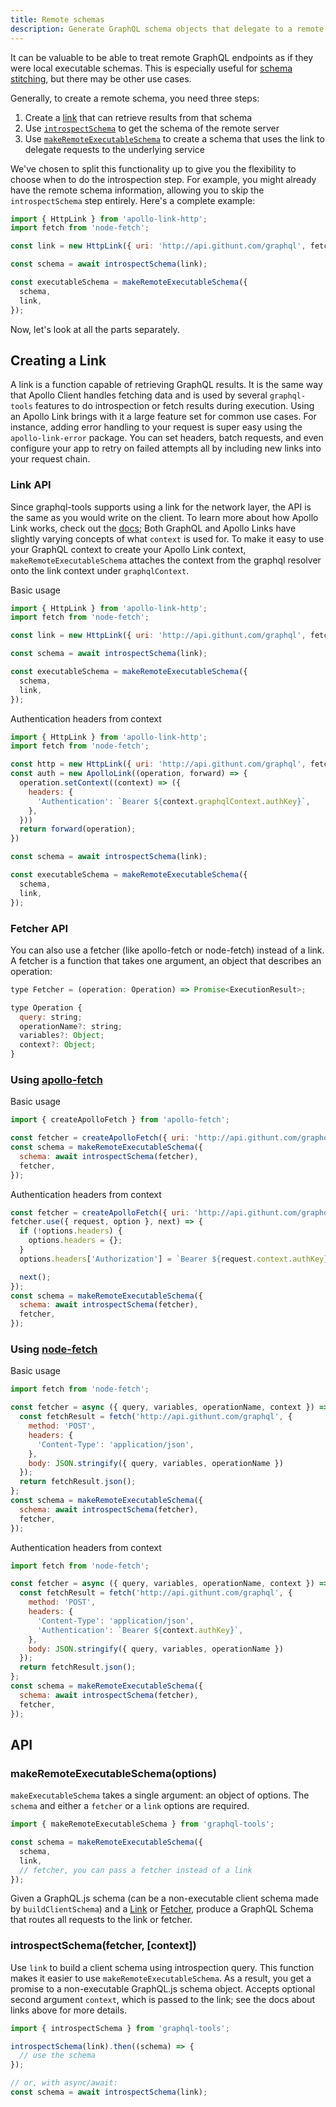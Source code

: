 ```yaml
---
title: Remote schemas
description: Generate GraphQL schema objects that delegate to a remote server
---
```


It can be valuable to be able to treat remote GraphQL endpoints as if they were local executable schemas. This is especially useful for [schema stitching](./schema-stitching.html), but there may be other use cases.

Generally, to create a remote schema, you need three steps:

1. Create a [link](#link) that can retrieve results from that schema
2. Use [`introspectSchema`](#introspectSchema) to get the schema of the remote server
3. Use [`makeRemoteExecutableSchema`](#makeRemoteExecutableSchema) to create a schema that uses the link to delegate requests to the underlying service

We've chosen to split this functionality up to give you the flexibility to choose when to do the introspection step. For example, you might already have the remote schema information, allowing you to skip the `introspectSchema` step entirely. Here's a complete example:

```js
import { HttpLink } from 'apollo-link-http';
import fetch from 'node-fetch';

const link = new HttpLink({ uri: 'http://api.githunt.com/graphql', fetch });

const schema = await introspectSchema(link);

const executableSchema = makeRemoteExecutableSchema({
  schema,
  link,
});
```

Now, let's look at all the parts separately.

<h2 id="link" title="Creating a link">
  Creating a Link
</h2>

A link is a function capable of retrieving GraphQL results. It is the same way that Apollo Client handles fetching data and is used by several `graphql-tools` features to do introspection or fetch results during execution. Using an Apollo Link brings with it a large feature set for common use cases. For instance, adding error handling to your request is super easy using the `apollo-link-error` package. You can set headers, batch requests, and even configure your app to retry on failed attempts all by including new links into your request chain.

<h3 id="link-api" title="Link API">
  Link API
</h3>

Since graphql-tools supports using a link for the network layer, the API is the same as you would write on the client. To learn more about how Apollo Link works, check out the [docs](https://apollo-link-docs.netlify.com/docs/link); Both GraphQL and Apollo Links have slightly varying concepts of what `context` is used for. To make it easy to use your GraphQL context to create your Apollo Link context, `makeRemoteExecutableSchema` attaches the context from the graphql resolver onto the link context under `graphqlContext`.

Basic usage

```js
import { HttpLink } from 'apollo-link-http';
import fetch from 'node-fetch';

const link = new HttpLink({ uri: 'http://api.githunt.com/graphql', fetch });

const schema = await introspectSchema(link);

const executableSchema = makeRemoteExecutableSchema({
  schema,
  link,
});
```

Authentication headers from context

```js
import { HttpLink } from 'apollo-link-http';
import fetch from 'node-fetch';

const http = new HttpLink({ uri: 'http://api.githunt.com/graphql', fetch });
const auth = new ApolloLink((operation, forward) => {
  operation.setContext((context) => ({
    headers: {
      'Authentication': `Bearer ${context.graphqlContext.authKey}`,
    },
  }))
  return forward(operation);
})

const schema = await introspectSchema(link);

const executableSchema = makeRemoteExecutableSchema({
  schema,
  link,
});
```

<h3 id="fetcher-api" title="Fetcher API">
  Fetcher API
</h3>

You can also use a fetcher (like apollo-fetch or node-fetch) instead of a link. A fetcher is a function that takes one argument, an object that describes an operation:

```js
type Fetcher = (operation: Operation) => Promise<ExecutionResult>;

type Operation {
  query: string;
  operationName?: string;
  variables?: Object;
  context?: Object;
}
```

<h3 id="fetcher-apollo-fetch" title="Using apollo-fetch">
  Using <a href="https://github.com/apollographql/apollo-fetch">apollo-fetch</a>
</h3>

Basic usage

```js
import { createApolloFetch } from 'apollo-fetch';

const fetcher = createApolloFetch({ uri: 'http://api.githunt.com/graphql'});
const schema = makeRemoteExecutableSchema({
  schema: await introspectSchema(fetcher),
  fetcher,
});
```

Authentication headers from context

```js
const fetcher = createApolloFetch({ uri: 'http://api.githunt.com/graphql'});
fetcher.use({ request, option }, next) => {
  if (!options.headers) {
    options.headers = {};
  }
  options.headers['Authorization'] = `Bearer ${request.context.authKey}`;

  next();
});
const schema = makeRemoteExecutableSchema({
  schema: await introspectSchema(fetcher),
  fetcher,
});
```

<h3 id="fetcher-node-fetch" title="Using node-fetch">
  Using <a href="https://github.com/bitinn/node-fetch">node-fetch</a>
</h3>

Basic usage

```js
import fetch from 'node-fetch';

const fetcher = async ({ query, variables, operationName, context }) => {
  const fetchResult = fetch('http://api.githunt.com/graphql', {
    method: 'POST',
    headers: {
      'Content-Type': 'application/json',
    },
    body: JSON.stringify({ query, variables, operationName })
  });
  return fetchResult.json();
};
const schema = makeRemoteExecutableSchema({
  schema: await introspectSchema(fetcher),
  fetcher,
});
```

Authentication headers from context

```js
import fetch from 'node-fetch';

const fetcher = async ({ query, variables, operationName, context }) => {
  const fetchResult = fetch('http://api.githunt.com/graphql', {
    method: 'POST',
    headers: {
      'Content-Type': 'application/json',
      'Authentication': `Bearer ${context.authKey}`,
    },
    body: JSON.stringify({ query, variables, operationName })
  });
  return fetchResult.json();
};
const schema = makeRemoteExecutableSchema({
  schema: await introspectSchema(fetcher),
  fetcher,
});
```

## API

<h3 id="makeRemoteExecutableSchema" title="Making a remote schema">
  makeRemoteExecutableSchema(options)
</h3>

`makeExecutableSchema` takes a single argument: an object of options. The `schema` and either a `fetcher` or a `link` options are required.

```js
import { makeRemoteExecutableSchema } from 'graphql-tools';

const schema = makeRemoteExecutableSchema({
  schema,
  link,
  // fetcher, you can pass a fetcher instead of a link
});
```

Given a GraphQL.js schema (can be a non-executable client schema made by `buildClientSchema`) and a [Link](#link) or [Fetcher](#fetcher), produce a GraphQL Schema that routes all requests to the link or fetcher.

<h3 id="introspectSchema" title="introspectSchema">
  introspectSchema(fetcher, [context])
</h3>

Use `link` to build a client schema using introspection query. This function makes it easier to use `makeRemoteExecutableSchema`. As a result, you get a promise to a non-executable GraphQL.js schema object. Accepts optional second argument `context`, which is passed to the link; see the docs about links above for more details.

```js
import { introspectSchema } from 'graphql-tools';

introspectSchema(link).then((schema) => {
  // use the schema
});

// or, with async/await:
const schema = await introspectSchema(link);
```
